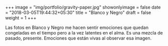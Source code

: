 +++
image = "img/portfolio/gravity-paper.jpg"
showonlyimage = false
date = "2018-03-05T19:44:32+05:30"
title = "Blanco y Negro"
draft = false
weight = 1
+++

Las fotos en Blanco y Negro me hacen sentir emociones que quedan congeladas en el tiempo pero a la vez latentes en el alma.
Es una mezcla de pasado, presente.
Emociones que están vivas al observar esa imagen.
<!--more-->

